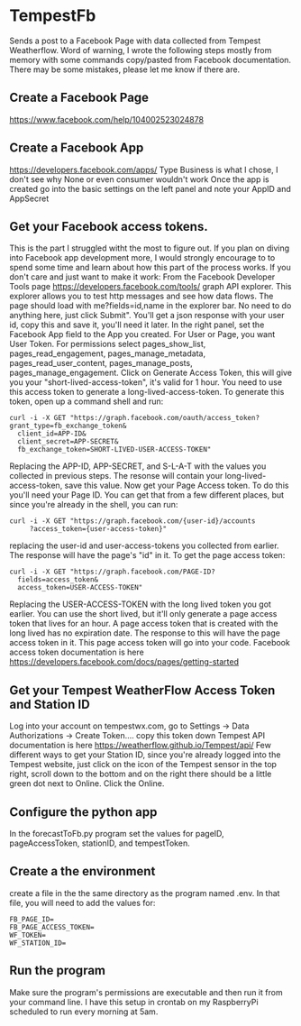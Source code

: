 # TempestFb
Sends a post to a Facebook Page with data collected from Tempest Weatherflow.  Word of warning, I wrote the following steps mostly from memory with some commands copy/pasted from Facebook documentation.  There may be some mistakes, please let me know if there are.

## Create a Facebook Page
https://www.facebook.com/help/104002523024878

## Create a Facebook App
https://developers.facebook.com/apps/
Type Business is what I chose, I don't see why None or even consumer wouldn't work
Once the app is created go into the basic settings on the left panel and note your AppID and AppSecret

## Get your Facebook access tokens.
This is the part I struggled witht the most to figure out.  If you plan on diving into Facebook app development more, I would strongly encourage to to spend some time and learn about how this part of the process works.  If you don't care and just want to make it work:
From the Facebook Developer Tools page https://developers.facebook.com/tools/ graph API explorer.  This explorer allows you to test http messages and see how data flows.  The page should load with me?fields=id,name in the explorer bar.  No need to do anything here, just click Submit".  You'll get a json response with your user id, copy this and save it, you'll need it later.
In the right panel, set the Facebook App field to the App you created.  For User or Page, you want User Token.  For permissions select pages_show_list, pages_read_engagement, pages_manage_metadata, pages_read_user_content, pages_manage_posts, pages_manage_engagement.
Click on Generate Access Token, this will give you your "short-lived-access-token", it's valid for 1 hour.
You need to use this access token to generate a long-lived-access-token.  To generate this token, open up a command shell and run:

```
curl -i -X GET "https://graph.facebook.com/oauth/access_token?grant_type=fb_exchange_token&
  client_id=APP-ID&
  client_secret=APP-SECRET&
  fb_exchange_token=SHORT-LIVED-USER-ACCESS-TOKEN"
```
  
Replacing the APP-ID, APP-SECRET, and S-L-A-T with the values you collected in previous steps.
The resonse will contain your long-lived-access-token, save this value.
Now get your Page Access token.  To do this you'll need your Page ID.  You can get that from a few different places, but since you're already in the shell, you can run:

```
curl -i -X GET "https://graph.facebook.com/{user-id}/accounts
     ?access_token={user-access-token}"
```
     
replacing the user-id and user-access-tokens you collected from earlier.  The response will have the page's "id" in it.  To get the page access token:

```
curl -i -X GET "https://graph.facebook.com/PAGE-ID?
  fields=access_token&
  access_token=USER-ACCESS-TOKEN"
```
  
Replacing the USER-ACCESS-TOKEN with the long lived token you got earlier.  You can use the short lived, but it'll only generate a page access token that lives for an hour.  A page access token that is created with the long lived has no expiration date.  The response to this will have the page access token in it.  This page access token will go into your code.
Facebook access token documentation is here https://developers.facebook.com/docs/pages/getting-started

## Get your Tempest WeatherFlow Access Token and Station ID
Log into your account on tempestwx.com, go to Settings -> Data Authorizations -> Create Token.... copy this token down
Tempest API documentation is here https://weatherflow.github.io/Tempest/api/
Few different ways to get your Station ID, since you're already logged into the Tempest website, just click on the icon of the Tempest sensor in the top right, scroll down to the bottom and on the right there should be a little green dot next to Online.  Click the Online.

## Configure the python app
In the forecastToFb.py program set the values for pageID, pageAccessToken, stationID, and tempestToken.  

## Create a the environment
create a file in the the same directory as the program named .env.  In that file, you will need to add the values for:
```
FB_PAGE_ID=
FB_PAGE_ACCESS_TOKEN=
WF_TOKEN=
WF_STATION_ID=
```

## Run the program
Make sure the program's permissions are executable and then run it from your command line.  I have this setup in crontab on my RaspberryPi scheduled to run every morning at 5am.
